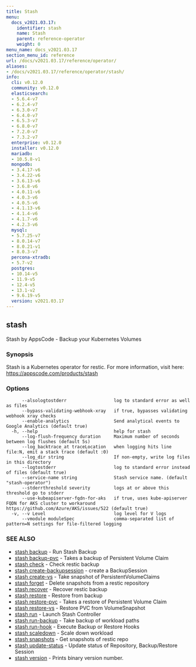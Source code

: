 ```yaml
---
title: Stash
menu:
  docs_v2021.03.17:
    identifier: stash
    name: Stash
    parent: reference-operator
    weight: 0
menu_name: docs_v2021.03.17
section_menu_id: reference
url: /docs/v2021.03.17/reference/operator/
aliases:
- /docs/v2021.03.17/reference/operator/stash/
info:
  cli: v0.12.0
  community: v0.12.0
  elasticsearch:
  - 5.6.4-v7
  - 6.2.4-v7
  - 6.3.0-v7
  - 6.4.0-v7
  - 6.5.3-v7
  - 6.8.0-v7
  - 7.2.0-v7
  - 7.3.2-v7
  enterprise: v0.12.0
  installer: v0.12.0
  mariadb:
  - 10.5.8-v1
  mongodb:
  - 3.4.17-v6
  - 3.4.22-v6
  - 3.6.13-v6
  - 3.6.8-v6
  - 4.0.11-v6
  - 4.0.3-v6
  - 4.0.5-v6
  - 4.1.13-v6
  - 4.1.4-v6
  - 4.1.7-v6
  - 4.2.3-v6
  mysql:
  - 5.7.25-v7
  - 8.0.14-v7
  - 8.0.21-v1
  - 8.0.3-v7
  percona-xtradb:
  - 5.7-v2
  postgres:
  - 10.14-v5
  - 11.9-v5
  - 12.4-v5
  - 13.1-v2
  - 9.6.19-v5
  version: v2021.03.17
---
```


## stash

Stash by AppsCode - Backup your Kubernetes Volumes

### Synopsis

Stash is a Kubernetes operator for restic. For more information, visit here: https://appscode.com/products/stash

### Options

```
      --alsologtostderr                  log to standard error as well as files
      --bypass-validating-webhook-xray   if true, bypasses validating webhook xray checks
      --enable-analytics                 Send analytical events to Google Analytics (default true)
  -h, --help                             help for stash
      --log-flush-frequency duration     Maximum number of seconds between log flushes (default 5s)
      --log_backtrace_at traceLocation   when logging hits line file:N, emit a stack trace (default :0)
      --log_dir string                   If non-empty, write log files in this directory
      --logtostderr                      log to standard error instead of files (default true)
      --service-name string              Stash service name. (default "stash-operator")
      --stderrthreshold severity         logs at or above this threshold go to stderr
      --use-kubeapiserver-fqdn-for-aks   if true, uses kube-apiserver FQDN for AKS cluster to workaround https://github.com/Azure/AKS/issues/522 (default true)
  -v, --v Level                          log level for V logs
      --vmodule moduleSpec               comma-separated list of pattern=N settings for file-filtered logging
```

### SEE ALSO

* [stash backup](/docs/v2021.03.17/reference/operator/stash_backup)	 - Run Stash Backup
* [stash backup-pvc](/docs/v2021.03.17/reference/operator/stash_backup-pvc)	 - Takes a backup of Persistent Volume Claim
* [stash check](/docs/v2021.03.17/reference/operator/stash_check)	 - Check restic backup
* [stash create-backupsession](/docs/v2021.03.17/reference/operator/stash_create-backupsession)	 - create a BackupSession
* [stash create-vs](/docs/v2021.03.17/reference/operator/stash_create-vs)	 - Take snapshot of PersistentVolumeClaims
* [stash forget](/docs/v2021.03.17/reference/operator/stash_forget)	 - Delete snapshots from a restic repository
* [stash recover](/docs/v2021.03.17/reference/operator/stash_recover)	 - Recover restic backup
* [stash restore](/docs/v2021.03.17/reference/operator/stash_restore)	 - Restore from backup
* [stash restore-pvc](/docs/v2021.03.17/reference/operator/stash_restore-pvc)	 - Takes a restore of Persistent Volume Claim
* [stash restore-vs](/docs/v2021.03.17/reference/operator/stash_restore-vs)	 - Restore PVC from VolumeSnapshot
* [stash run](/docs/v2021.03.17/reference/operator/stash_run)	 - Launch Stash Controller
* [stash run-backup](/docs/v2021.03.17/reference/operator/stash_run-backup)	 - Take backup of workload paths
* [stash run-hook](/docs/v2021.03.17/reference/operator/stash_run-hook)	 - Execute Backup or Restore Hooks
* [stash scaledown](/docs/v2021.03.17/reference/operator/stash_scaledown)	 - Scale down workload
* [stash snapshots](/docs/v2021.03.17/reference/operator/stash_snapshots)	 - Get snapshots of restic repo
* [stash update-status](/docs/v2021.03.17/reference/operator/stash_update-status)	 - Update status of Repository, Backup/Restore Session
* [stash version](/docs/v2021.03.17/reference/operator/stash_version)	 - Prints binary version number.

